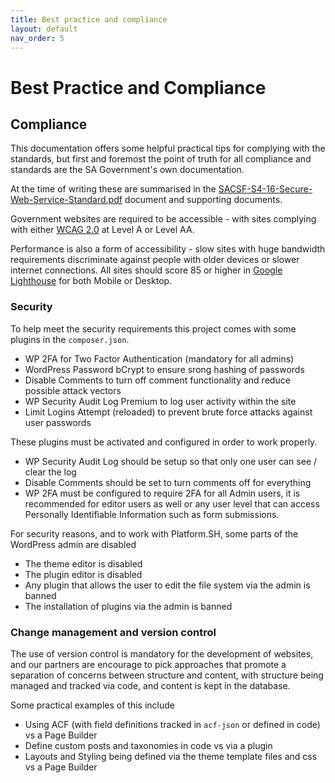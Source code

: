 ```yaml
---
title: Best practice and compliance
layout: default
nav_order: 5
---
```

# Best Practice and Compliance

## Compliance
This documentation offers some helpful practical tips for complying with the standards, but first and foremost the point of truth for all compliance and standards are the SA Government's own documentation. 

At the time of writing these are summarised in the [SACSF-S4-16-Secure-Web-Service-Standard.pdf](/assets/SACSF-S4-16-Secure-Web-Service-Standard.pdf) document and supporting documents.

Government websites are required to be accessible - with sites complying with either [WCAG 2.0](https://www.w3.org/TR/WCAG20/) at Level A or Level AA.

Performance is also a form of accessibility - slow sites with huge bandwidth requirements discriminate against people with older devices or slower internet connections. All sites should score 85 or higher in [Google Lighthouse](https://developer.chrome.com/docs/lighthouse/overview) for both Mobile or Desktop.

### Security 
To help meet the security requirements this project comes with some plugins in the `composer.json`. 

 - WP 2FA for Two Factor Authentication (mandatory for all admins)
 - WordPress Password bCrypt to ensure srong hashing of passwords
 - Disable Comments to turn off comment functionality and reduce possible attack vectors
 - WP Security Audit Log Premium to log user activity within the site
 - Limit Logins Attempt (reloaded) to prevent brute force attacks against user passwords

These plugins must be activated and configured in order to work properly.

 - WP Security Audit Log should be setup so that only one user can see / clear the log
 - Disable Comments should be set to turn comments off for everything
 - WP 2FA must be configured to require 2FA for all Admin users, it is recommended for editor users as well or any user level that can access Personally Identifiable Information such as form submissions.

For security reasons, and to work with Platform.SH, some parts of the WordPress admin are disabled
- The theme editor is disabled
- The plugin editor is disabled
- Any plugin that allows the user to edit the file system via the admin is banned
- The installation of plugins via the admin is banned

### Change management and version control
The use of version control is mandatory for the development of websites, and our partners are encourage to pick approaches that promote a separation of concerns between structure and content, with structure being managed and tracked via code, and content is kept in the database.

Some practical examples of this include

 - Using ACF (with field definitions tracked in `acf-json` or defined in code) vs a Page Builder
 - Define custom posts and taxonomies in code vs via a plugin
 - Layouts and Styling being defined via the theme template files and css vs a Page Builder